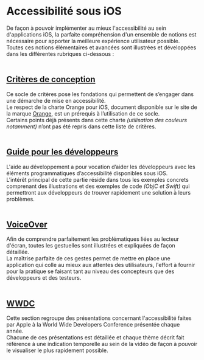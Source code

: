 # Accessibilité sous iOS

<script>$(document).ready(function () {
    setBreadcrumb([{"label":"iOS"}]);
    addSubMenu([
        {"label":"Critères de conception","url":"criteria-ios-conception.html"}, 
        {"label":"Guide pour les développeurs","url":"criteria-ios-dev.html"},
        {"label":"VoiceOver","url":"lecteur-ecran-voiceover.html"},
        {"label":"WWDC","url":"criteria-ios-wwdc.html"}
    ]);    
});</script>

<span data-menuitem="criteria-ios"></span>

De façon à pouvoir implémenter au mieux l'accessibilité au sein d'applications iOS, la parfaite compréhension d'un ensemble de notions est nécessaire pour apporter la meilleure expérience utilisateur possible.
</br>Toutes ces notions élémentaires et avancées sont illustrées et développées dans les différentes rubriques ci-dessous :
</br></br>
## [Critères de conception](./criteria-ios-conception.html)
Ce socle de critères pose les fondations qui permettent de s’engager dans une démarche de mise en accessibilité.
</br>Le respect de la charte Orange pour iOS, document disponible sur le site de la marque [Orange](http://design.orange.com/), est un prérequis à l’utilisation de ce socle.
</br>Certains points déjà présents dans cette charte *(utilisation des couleurs notamment)* n’ont pas été repris dans cette liste de critères.
</br></br>
## [Guide pour les développeurs](./criteria-ios-dev.html)
L'aide au développement a pour vocation d’aider les développeurs avec les éléments programmatiques d’accessibilité disponibles sous iOS.
</br>L'intérêt principal de cette partie réside dans tous les exemples concrets comprenant des illustrations et des exemples de code *(ObjC et Swift)* qui permettront aux développeurs de trouver rapidement une solution à leurs problèmes.
</br></br>
## [VoiceOver](./lecteur-ecran-voiceover.html)
Afin de comprendre parfaitement les problématiques liées au lecteur d'écran, toutes les gestuelles sont illustrées et expliquées de façon détaillée.
</br>La maîtrise parfaite de ces gestes permet de mettre en place une application qui colle au mieux aux attentes des utilisateurs, l'effort à fournir pour la pratique se faisant tant au niveau des concepteurs que des développeurs et des testeurs.
</br></br>
## [WWDC](./criteria-ios-wwdc.html)
Cette section regroupe des présentations concernant l'accessibilité faites par Apple à la World Wide Developers Conference présentée chaque année.
</br>Chacune de ces présentations est détaillée et chaque thème décrit fait référence à une indication temporelle au sein de la vidéo de façon à pouvoir le visualiser le plus rapidement possible.

<!--  This file is part of a11y-guidelines | Our vision of mobile & web accessibility guidelines and best practices, with valid/invalid examples.
 Copyright (C) 2016  Orange SA
 See the Creative Commons Legal Code Attribution-ShareAlike 3.0 Unported License for more details (LICENSE file). -->